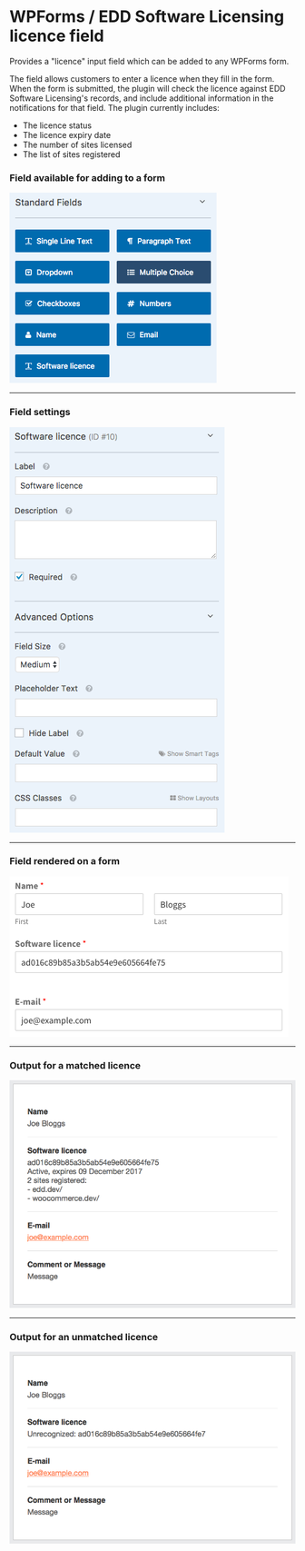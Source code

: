 # WPForms / EDD Software Licensing licence field

Provides a "licence" input field which can be added to any WPForms form.

The field allows customers to enter a licence when they fill in the form. When the form is submitted, the plugin will check the licence against EDD Software Licensing's records, and include additional information in the notifications for that field. The plugin currently includes:

- The licence status
- The licence expiry date
- The number of sites licensed
- The list of sites registered

### Field available for adding to a form

![Field available for adding to a form](/images/screenshot-1.png?raw=true "Field available for adding to a form")

<hr>

### Field settings
![Field settings](/images/screenshot-2.png?raw=true "Field settings")
<hr>

### Field rendered on a form
![Field rendered on a form](/images/screenshot-3.png?raw=true "Field rendered on a form")
<hr>

### Output for a matched licence
![Output for a matched licence](/images/screenshot-4.png?raw=true "Output for a matched licence")
<hr>

### Output for an unmatched licence
![Output for an unmatched licence](/images/screenshot-5.png?raw=true "Output for an unmatched licence")
